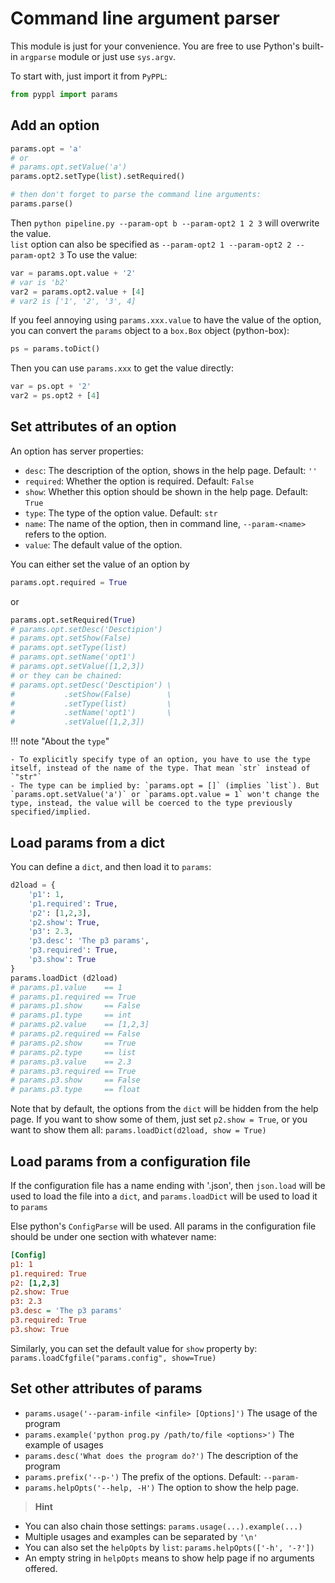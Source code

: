 # Command line argument parser
<!-- toc -->

This module is just for your convenience. You are free to use Python's built-in `argparse` module or just use `sys.argv`.

To start with, just import it from `PyPPL`:
```python
from pyppl import params
```

## Add an option
```python
params.opt = 'a'
# or
# params.opt.setValue('a')
params.opt2.setType(list).setRequired()

# then don't forget to parse the command line arguments:
params.parse()
```
Then `python pipeline.py --param-opt b --param-opt2 1 2 3` will overwrite the value.  
`list` option can also be specified as `--param-opt2 1 --param-opt2 2 --param-opt2 3`
To use the value:
```python
var = params.opt.value + '2'
# var is 'b2'
var2 = params.opt2.value + [4]
# var2 is ['1', '2', '3', 4]
```

If you feel annoying using `params.xxx.value` to have the value of the option, you can convert the `params` object to a `box.Box` object (python-box):
```python
ps = params.toDict()
```
Then you can use `params.xxx` to get the value directly:
```python
var = ps.opt + '2'
var2 = ps.opt2 + [4]
```


## Set attributes of an option
An option has server properties:
- `desc`: The description of the option, shows in the help page. Default: `''`
- `required`: Whether the option is required. Default: `False`
- `show`: Whether this option should be shown in the help page. Default: `True`
- `type`: The type of the option value. Default: `str`
- `name`: The name of the option, then in command line, `--param-<name>` refers to the option.
- `value`: The default value of the option.

You can either set the value of an option by 
```python
params.opt.required = True
```
or
```python
params.opt.setRequired(True)
# params.opt.setDesc('Desctipion')
# params.opt.setShow(False)
# params.opt.setType(list)
# params.opt.setName('opt1')
# params.opt.setValue([1,2,3])
# or they can be chained:
# params.opt.setDesc('Desctipion') \
#           .setShow(False)        \
#           .setType(list)         \
#           .setName('opt1')       \
#           .setValue([1,2,3])
```

!!! note "About the `type`"

    - To explicitly specify type of an option, you have to use the type itself, instead of the name of the type. That mean `str` instead of `"str"`
    - The type can be implied by: `params.opt = []` (implies `list`). But `params.opt.setValue('a')` or `params.opt.value = 1` won't change the type, instead, the value will be coerced to the type previously specified/implied.

## Load params from a dict
You can define a `dict`, and then load it to `params`:
```python
d2load = {
    'p1': 1,
    'p1.required': True,
    'p2': [1,2,3],
    'p2.show': True,
    'p3': 2.3,
    'p3.desc': 'The p3 params',
    'p3.required': True,
    'p3.show': True
}
params.loadDict (d2load)
# params.p1.value    == 1
# params.p1.required == True
# params.p1.show     == False
# params.p1.type     == int
# params.p2.value    == [1,2,3]
# params.p2.required == False
# params.p2.show     == True
# params.p2.type     == list
# params.p3.value    == 2.3
# params.p3.required == True
# params.p3.show     == False
# params.p3.type     == float
```
Note that by default, the options from the `dict` will be hidden from the help page. If you want to show some of them, just set `p2.show = True`, or you want to show them all: `params.loadDict(d2load, show = True)`

## Load params from a configuration file
If the configuration file has a name ending with '.json', then `json.load` will be used to load the file into a `dict`, and `params.loadDict` will be used to load it to `params`

Else python's `ConfigParse` will be used. All params in the configuration file should be under one section with whatever name:
```ini
[Config]
p1: 1
p1.required: True
p2: [1,2,3]
p2.show: True
p3: 2.3
p3.desc = 'The p3 params'
p3.required: True
p3.show: True
```

Similarly, you can set the default value for `show` property by: `params.loadCfgfile("params.config", show=True)`

## Set other attributes of params
- `params.usage('--param-infile <infile> [Options]')` The usage of the program
- `params.example('python prog.py /path/to/file <options>')` The example of usages
- `params.desc('What does the program do?')` The description of the program
- `params.prefix('--p-')` The prefix of the options. Default: `--param-`
- `params.helpOpts('--help, -H')` The option to show the help page.  

>**Hint**
- You can also chain those settings: `params.usage(...).example(...)`  
- Multiple usages and examples can be separated by `'\n'`
- You can also set the `helpOpts` by `list`: `params.helpOpts(['-h', '-?'])`
- An empty string in `helpOpts` means to show help page if no arguments offered.